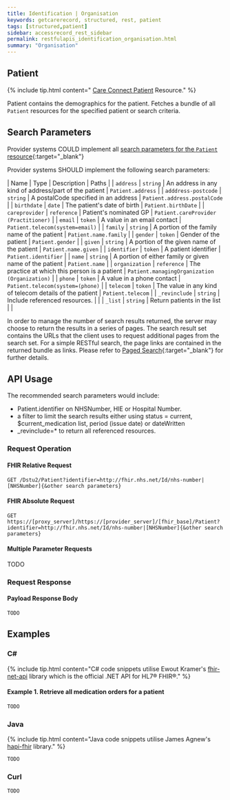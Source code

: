 ```yaml
---
title: Identification | Organisation
keywords: getcarerecord, structured, rest, patient
tags: [structured,patient]
sidebar: accessrecord_rest_sidebar
permalink: restfulapis_identification_organisation.html
summary: "Organisation"
---
```


## Patient ##

{% include tip.html content=" [Care Connect Patient](https://fhir-test.nhs.uk/StructureDefinition/gpconnect-patient-1) Resource." %}

Patient contains the demographics for the patient. Fetches a bundle of all `Patient` resources for the specified patient or search criteria.

## Search Parameters ##

Provider systems COULD implement all [search parameters for the `Patient` resource](https://www.hl7.org/fhir/DSTU2/patient.html#search){:target="_blank"}

Provider systems SHOULD implement the following search parameters:

| Name | Type | Description | Paths |
| `address` | `string` | An address in any kind of address/part of the patient | `Patient.address` |
| `adddress-postcode` | `string` | A postalCode specified in an address | `Patient.address.postalCode` |
| `birthdate` | `date` | The patient's date of birth | `Patient.birthDate` |
| `careprovider` | `reference` | Patient's nominated GP | `Patient.careProvider (Practitioner)` |
| `email` | `token` | A value in an email contact | `Patient.telecom(system=email)` |
| `family` | `string` | A portion of the family name of the patient | `Patient.name.family` |
| `gender` | `token` | Gender of the patient | `Patient.gender` |
| `given` | `string` | A portion of the given name of the patient | `Patient.name.given` |
| `identifier` | `token` | A patient identifier | `Patient.identifier` |
| `name` | `string` | A portion of either family or given name of the patient | `Patient.name` |
| `organization` | `reference` | The practice at which this person is a patient | `Patient.managingOrganization (Organization)` |
| `phone` | `token` | A value in a phone contact | `Patient.telecom(system=(phone)` |
| `telecom` | `token` | The value in any kind of telecom details of the patient | `Patient.telecom` |
| `_revinclude` | `string` | Include referenced resources.  |  |
| `_list` | `string` | Return patients in the list |  |

In order to manage the number of search results returned, the server may choose to return the results in a series of pages. The search result set contains the URLs that the client uses to request additional pages from the search set. For a simple RESTful search, the page links are contained in the returned bundle as links. Please refer to [Paged Search](https://www.hl7.org/fhir/DSTU2/search.html#count){:target="_blank"} for further details.



## API Usage ##

The recommended search parameters would include:

- Patient.identifier on NHSNumber, HIE or Hospital Number.
- a filter to limit the search results either using status = current, $current_medication list, period (issue date) or dateWritten
- _revinclude=* to return all referenced resources.

### Request Operation ###

#### FHIR Relative Request ####

```http
GET /Dstu2/Patient?identifier=http://fhir.nhs.net/Id/nhs-number|[NHSNumber]{&other search parameters}
```

#### FHIR Absolute Request ####

```http
GET https://[proxy_server]/https://[provider_server]/[fhir_base]/Patient?identifier=http://fhir.nhs.net/Id/nhs-number|[NHSNumber]{&other search parameters}
```

#### Multiple Parameter Requests ####

TODO

### Request Response ###

#### Payload Response Body ####


```
TODO
```

## Examples ##

### C# ###

{% include tip.html content="C# code snippets utilise Ewout Kramer's [fhir-net-api](https://github.com/ewoutkramer/fhir-net-api) library which is the official .NET API for HL7&reg; FHIR&reg;." %}

#### Example 1. Retrieve all medication orders for a patient ####

```csharp
TODO
```

### Java ###

{% include tip.html content="Java code snippets utilise James Agnew's [hapi-fhir](https://github.com/jamesagnew/hapi-fhir/
) library." %}

```java
TODO
```

### Curl ###



```curl
TODO
```




